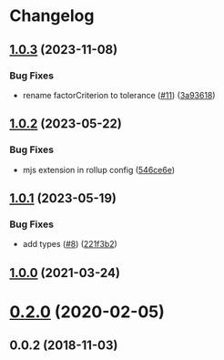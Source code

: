 # Changelog

## [1.0.3](https://github.com/mljs/airpls/compare/v1.0.2...v1.0.3) (2023-11-08)


### Bug Fixes

* rename factorCriterion to tolerance ([#11](https://github.com/mljs/airpls/issues/11)) ([3a93618](https://github.com/mljs/airpls/commit/3a93618df285043d4e0771ee7bb0100f80528c87))

## [1.0.2](https://github.com/mljs/airpls/compare/v1.0.1...v1.0.2) (2023-05-22)


### Bug Fixes

* mjs extension in rollup config ([546ce6e](https://github.com/mljs/airpls/commit/546ce6ecc0733783f1eb2510214b101d053329d0))

## [1.0.1](https://github.com/mljs/airpls/compare/v1.0.0...v1.0.1) (2023-05-19)


### Bug Fixes

* add types ([#8](https://github.com/mljs/airpls/issues/8)) ([221f3b2](https://github.com/mljs/airpls/commit/221f3b2e5fbb4067f4a08822c8a0421d228c3729))

## [1.0.0](https://github.com/mljs/airpls/compare/v0.2.0...v1.0.0) (2021-03-24)

# [0.2.0](https://github.com/mljs/airpls/compare/v0.0.2...v0.2.0) (2020-02-05)



<a name="0.0.2"></a>
## 0.0.2 (2018-11-03)
